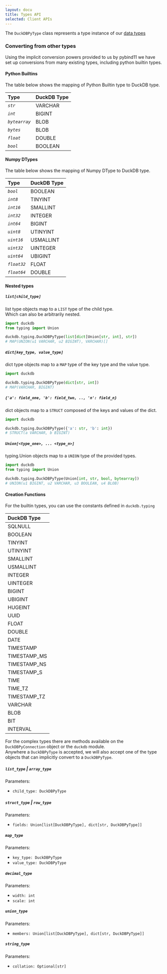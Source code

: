 ```yaml
---
layout: docu
title: Types API
selected: Client APIs
---
```


The `DuckDBPyType` class represents a type instance of our [data types](../../sql/data_types/overview.md)

### Converting from other types

Using the implicit conversion powers provided to us by pybind11 we have set up conversions from many existing types, including python builtin types.

#### Python Builtins
The table below shows the mapping of Python Builtin type to DuckDB type.

| Type                                          | DuckDB Type        |
|:----------------------------------------------|:-------------------|
|*`str`*|VARCHAR|
|*`int`*|BIGINT|
|*`bytearray`*|BLOB|
|*`bytes`*|BLOB|
|*`float`*|DOUBLE|
|*`bool`*|BOOLEAN|

#### Numpy DTypes  
The table below shows the mapping of Numpy DType to DuckDB type.

| Type                                          | DuckDB Type        |
|:----------------------------------------------|:-------------------|
|*`bool`*|BOOLEAN|
|*`int8`*|TINYINT|
|*`int16`*|SMALLINT|
|*`int32`*|INTEGER|
|*`int64`*|BIGINT|
|*`uint8`*|UTINYINT|
|*`uint16`*|USMALLINT|
|*`uint32`*|UINTEGER|
|*`uint64`*|UBIGINT|
|*`float32`*|FLOAT|
|*`float64`*|DOUBLE|

#### Nested types

##### *`list[child_type]`*  
list type objects map to a `LIST` type of the child type.  
Which can also be arbitrarily nested.  
```python
import duckdb
from typing import Union

duckdb.typing.DuckDBPyType(list[dict[Union[str, int], str])
# MAP(UNION(u1 VARCHAR, u2 BIGINT), VARCHAR)[]
```

##### *`dict[key_type, value_type]`*  
dict type objects map to a `MAP` type of the key type and the value type.  
```python
import duckdb

duckdb.typing.DuckDBPyType(dict[str, int])
# MAP(VARCHAR, BIGINT)
```

##### *`{'a': field_one, 'b': field_two, .., 'n': field_n}`*  
dict objects map to a `STRUCT` composed of the keys and values of the dict.  
```python
import duckdb

duckdb.typing.DuckDBPyType({'a': str, 'b': int})
# STRUCT(a VARCHAR, b BIGINT)
```

##### *`Union[<type_one>, ... <type_n>]`*  
typing.Union objects map to a `UNION` type of the provided types.  
```python
import duckdb
from typing import Union

duckdb.typing.DuckDBPyType(Union[int, str, bool, bytearray])
# UNION(u1 BIGINT, u2 VARCHAR, u3 BOOLEAN, u4 BLOB)
```

#### Creation Functions

For the builtin types, you can use the constants defined in `duckdb.typing`

| DuckDB Type        |
|:-------------------|
|SQLNULL|
|BOOLEAN|
|TINYINT|
|UTINYINT|
|SMALLINT|
|USMALLINT|
|INTEGER|
|UINTEGER|
|BIGINT|
|UBIGINT|
|HUGEINT|
|UUID|
|FLOAT|
|DOUBLE|
|DATE|
|TIMESTAMP|
|TIMESTAMP_MS|
|TIMESTAMP_NS|
|TIMESTAMP_S|
|TIME|
|TIME_TZ|
|TIMESTAMP_TZ|
|VARCHAR|
|BLOB|
|BIT|
|INTERVAL|

For the complex types there are methods available on the `DuckDBPyConnection` object or the `duckdb` module.  
Anywhere a `DuckDBPyType` is accepted, we will also accept one of the type objects that can implicitly convert to a `DuckDBPyType`.

##### `list_type` | `array_type`  
Parameters:  
- `child_type: DuckDBPyType`

##### `struct_type` | `row_type`  
Parameters:  
- `fields: Union[list[DuckDBPyType], dict[str, DuckDBPyType]]`

##### `map_type`
Parameters:  
- `key_type: DuckDBPyType`
- `value_type: DuckDBPyType`

##### `decimal_type`
Parameters:  
- `width: int`
- `scale: int`

##### `union_type`
Parameters:  
- `members: Union[list[DuckDBPyType], dict[str, DuckDBPyType]]`

##### `string_type`
Parameters:
- `collation: Optional[str]`
